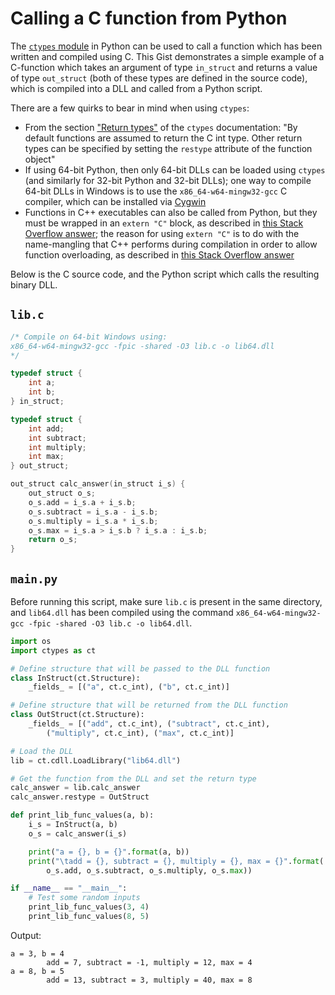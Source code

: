 # Calling a C function from Python

The [`ctypes` module](https://docs.python.org/3/library/ctypes.html) in Python can be used to call a function which has been written and compiled using C. This Gist demonstrates a simple example of a C-function which takes an argument of type `in_struct` and returns a value of type `out_struct` (both of these types are defined in the source code), which is compiled into a DLL and called from a Python script.

There are a few quirks to bear in mind when using `ctypes`:

- From the section ["Return types"](https://docs.python.org/3/library/ctypes.html#return-types) of the `ctypes` documentation: "By default functions are assumed to return the C int type. Other return types can be specified by setting the `restype` attribute of the function object"
- If using 64-bit Python, then only 64-bit DLLs can be loaded using `ctypes` (and similarly for 32-bit Python and 32-bit DLLs); one way to compile 64-bit DLLs in Windows is to use the `x86_64-w64-mingw32-gcc` C compiler, which can be installed via [Cygwin](https://cygwin.com/install.html)
- Functions in C++ executables can also be called from Python, but they must be wrapped in an `extern "C"` block, as described in [this Stack Overflow answer](https://stackoverflow.com/a/145649/8477566); the reason for using `extern "C"` is to do with the name-mangling that C++ performs during compilation in order to allow function overloading, as described in [this Stack Overflow answer](https://stackoverflow.com/a/1041880/8477566)

Below is the C source code, and the Python script which calls the resulting binary DLL.

## `lib.c`

```c
/* Compile on 64-bit Windows using:
x86_64-w64-mingw32-gcc -fpic -shared -O3 lib.c -o lib64.dll
*/

typedef struct {
    int a;
    int b;
} in_struct;

typedef struct {
    int add;
    int subtract;
    int multiply;
    int max;
} out_struct;

out_struct calc_answer(in_struct i_s) {
    out_struct o_s;
    o_s.add = i_s.a + i_s.b;
    o_s.subtract = i_s.a - i_s.b;
    o_s.multiply = i_s.a * i_s.b;
    o_s.max = i_s.a > i_s.b ? i_s.a : i_s.b;
    return o_s;
}
```

## `main.py`

Before running this script, make sure `lib.c` is present in the same directory, and `lib64.dll` has been compiled using the command `x86_64-w64-mingw32-gcc -fpic -shared -O3 lib.c -o lib64.dll`.

```python
import os
import ctypes as ct

# Define structure that will be passed to the DLL function
class InStruct(ct.Structure):
    _fields_ = [("a", ct.c_int), ("b", ct.c_int)]

# Define structure that will be returned from the DLL function
class OutStruct(ct.Structure):
    _fields_ = [("add", ct.c_int), ("subtract", ct.c_int),
        ("multiply", ct.c_int), ("max", ct.c_int)]

# Load the DLL
lib = ct.cdll.LoadLibrary("lib64.dll")

# Get the function from the DLL and set the return type
calc_answer = lib.calc_answer
calc_answer.restype = OutStruct

def print_lib_func_values(a, b):
    i_s = InStruct(a, b)
    o_s = calc_answer(i_s)

    print("a = {}, b = {}".format(a, b))
    print("\tadd = {}, subtract = {}, multiply = {}, max = {}".format(
        o_s.add, o_s.subtract, o_s.multiply, o_s.max))

if __name__ == "__main__":
    # Test some random inputs
    print_lib_func_values(3, 4)
    print_lib_func_values(8, 5)
```

Output:

```
a = 3, b = 4
        add = 7, subtract = -1, multiply = 12, max = 4
a = 8, b = 5
        add = 13, subtract = 3, multiply = 40, max = 8
```